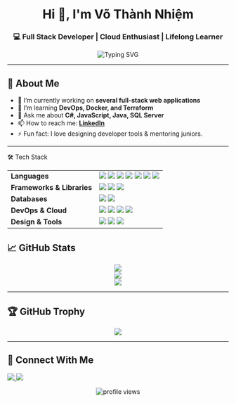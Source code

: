 
<h1 align="center">Hi 👋, I'm Võ Thành Nhiệm</h1>
<h3 align="center">💻 Full Stack Developer | Cloud Enthusiast | Lifelong Learner</h3>

<p align="center">
  <img src="https://readme-typing-svg.demolab.com?font=Fira+Code&duration=3000&pause=1000&color=F75C7E&center=true&vCenter=true&width=500&lines=Welcome+to+my+GitHub!;I+build+efficient+and+scalable+systems.;Explore+my+projects+below!+%F0%9F%92%BB" alt="Typing SVG" />
</p>

---

## 🌟 About Me

- 🔭 I’m currently working on **several full-stack web applications**
- 🌱 I’m learning **DevOps, Docker, and Terraform**
- 💬 Ask me about **C#, JavaScript, Java, SQL Server**
- 📫 How to reach me: **[LinkedIn](https://linkedin.com/in/vothanhnhiem)**
- ⚡ Fun fact: I love designing developer tools & mentoring juniors.

---

🛠️ Tech Stack
<table>
<tr>
<td><b>Languages</b></td>
<td>
<img src="https://img.shields.io/badge/C-00599C?style=flat-square&logo=c"/>
<img src="https://img.shields.io/badge/C++-00599C?style=flat-square&logo=c%2b%2b"/>
<img src="https://img.shields.io/badge/CSharp-239120?style=flat-square&logo=c-sharp"/>
<img src="https://img.shields.io/badge/Java-ED8B00?style=flat-square&logo=java"/>
<img src="https://img.shields.io/badge/JavaScript-F7DF1E?style=flat-square&logo=javascript"/>
<img src="https://img.shields.io/badge/HTML5-E34F26?style=flat-square&logo=html5"/>
<img src="https://img.shields.io/badge/CSS3-1572B6?style=flat-square&logo=css3"/>
</td>
</tr>
<tr>
<td><b>Frameworks & Libraries</b></td>
<td>
<img src="https://img.shields.io/badge/.NET-512BD4?style=flat-square&logo=dotnet"/>
<img src="https://img.shields.io/badge/Bootstrap-563D7C?style=flat-square&logo=bootstrap"/>
<img src="https://img.shields.io/badge/JWT-black?style=flat-square&logo=JSON%20web%20tokens"/>
</td>
</tr>
<tr>
<td><b>Databases</b></td>
<td>
<img src="https://img.shields.io/badge/MySQL-4479A1?style=flat-square&logo=mysql"/>
<img src="https://img.shields.io/badge/SQL%20Server-CC2927?style=flat-square&logo=microsoft-sql-server"/>
</td>
</tr>
<tr>
<td><b>DevOps & Cloud</b></td>
<td>
<img src="https://img.shields.io/badge/AWS-FF9900?style=flat-square&logo=amazon-aws"/>
<img src="https://img.shields.io/badge/Jenkins-D24939?style=flat-square&logo=jenkins"/>
<img src="https://img.shields.io/badge/Docker-2496ED?style=flat-square&logo=docker"/>
<img src="https://img.shields.io/badge/Terraform-7B42BC?style=flat-square&logo=terraform"/>
</td>
</tr>
<tr>
<td><b>Design & Tools</b></td>
<td>
<img src="https://img.shields.io/badge/Figma-F24E1E?style=flat-square&logo=figma"/>
<img src="https://img.shields.io/badge/Jira-0052CC?style=flat-square&logo=jira"/>
<img src="https://img.shields.io/badge/Canva-00C4CC?style=flat-square&logo=canva"/>
</td>
</tr>
</table>

## 📈 GitHub Stats

<p align="center">
  <img src="https://github-readme-stats.vercel.app/api?username=Hunter1995VN&show_icons=true&theme=radical" />
  <br/>
  <img src="https://github-readme-stats.vercel.app/api/top-langs/?username=Hunter1995VN&layout=compact&theme=radical" />
  <br/>
  <img src="https://streak-stats.demolab.com?user=Hunter1995VN&theme=radical" />
</p>

---

## 🏆 GitHub Trophy
<p align="center">
  <img src="https://github-profile-trophy.vercel.app/?username=Hunter1995VN&theme=gruvbox&row=1&column=7&margin-w=10" />
</p>

---

## 🔗 Connect With Me
<p>
  <a href="https://linkedin.com/in/vothanhnhiem" target="_blank">
    <img src="https://img.shields.io/badge/LinkedIn-0A66C2?style=flat-square&logo=linkedin&logoColor=white" />
  </a>
  <a href="mailto:youremail@example.com">
    <img src="https://img.shields.io/badge/Email-D14836?style=flat-square&logo=gmail&logoColor=white" />
  </a>
</p>

<p align="center">
  <img src="https://komarev.com/ghpvc/?username=vothanhnhiem&label=Profile+Views&color=blue&style=flat-square" alt="profile views"/>
</p>

